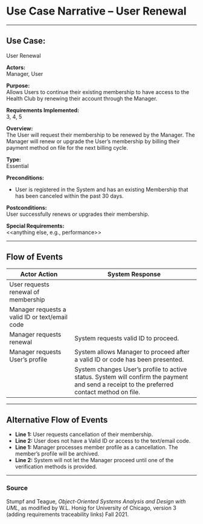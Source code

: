 # Use Case Narrative – User Renewal  

---

## Use Case:  
User Renewal  

**Actors:**  
Manager, User  

**Purpose:**  
Allows Users to continue their existing membership to have access to the Health Club by renewing their account through the Manager.  

**Requirements Implemented:**  
3, 4, 5  

**Overview:**  
The User will request their membership to be renewed by the Manager. The Manager will renew or upgrade the User’s membership by billing their payment method on file for the next billing cycle.  

**Type:**  
Essential  

**Preconditions:**  
- User is registered in the System and has an existing Membership that has been canceled within the past 30 days.  

**Postconditions:**  
User successfully renews or upgrades their membership.  

**Special Requirements:**  
<<anything else, e.g., performance>>  

---

## Flow of Events  

| **Actor Action** | **System Response** |
|------------------|---------------------|
| User requests renewal of membership | |
| Manager requests a valid ID or text/email code | |
| Manager requests renewal | System requests valid ID to proceed. |
| Manager requests User’s profile | System allows Manager to proceed after a valid ID or code has been presented. |
| | System changes User’s profile to active status. System will confirm the payment and send a receipt to the preferred contact method on file. |

---

## Alternative Flow of Events  

- **Line 1:** User requests cancellation of their membership.  
- **Line 2:** User does not have a Valid ID or access to the text/email code.  
- **Line 1:** Manager processes member profile as a cancellation. The member’s profile will be archived.  
- **Line 2:** System will not let the Manager proceed until one of the verification methods is provided.  

---

### Source  
Stumpf and Teague, *Object-Oriented Systems Analysis and Design with UML*, as modified by W.L. Honig for University of Chicago, version 3 (adding requirements traceability links) Fall 2021.
